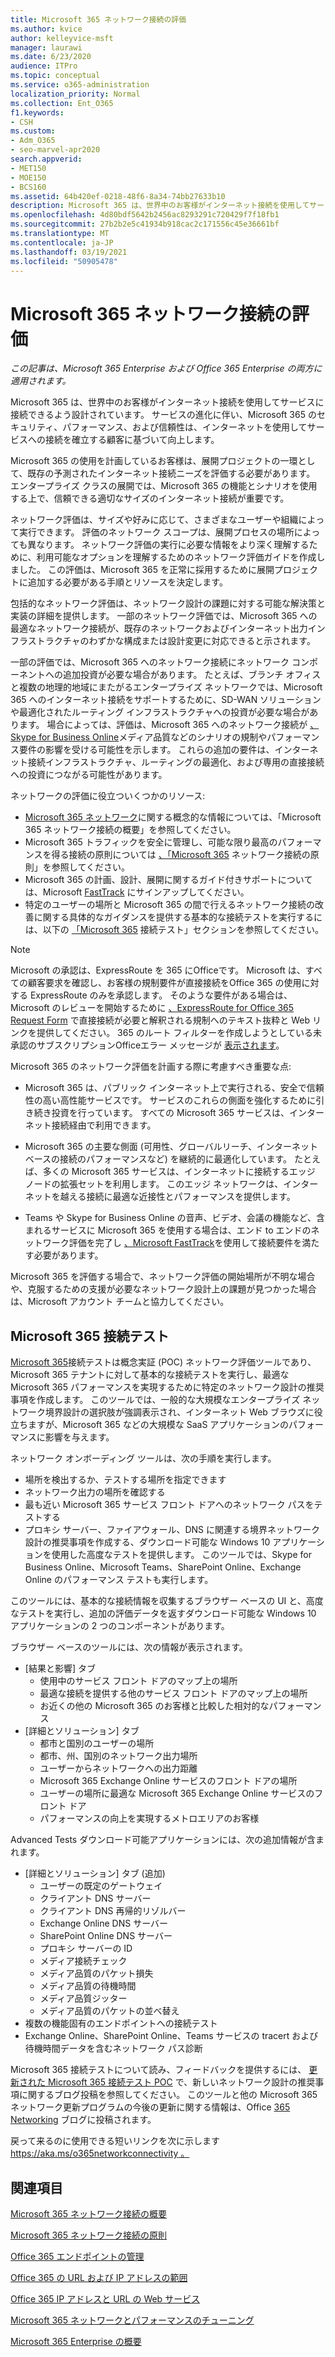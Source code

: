 ```yaml
---
title: Microsoft 365 ネットワーク接続の評価
ms.author: kvice
author: kelleyvice-msft
manager: laurawi
ms.date: 6/23/2020
audience: ITPro
ms.topic: conceptual
ms.service: o365-administration
localization_priority: Normal
ms.collection: Ent_O365
f1.keywords:
- CSH
ms.custom:
- Adm_O365
- seo-marvel-apr2020
search.appverid:
- MET150
- MOE150
- BCS160
ms.assetid: 64b420ef-0218-48f6-8a34-74bb27633b10
description: Microsoft 365 は、世界中のお客様がインターネット接続を使用してサービスに接続できるよう設計されています。 サービスの進化に伴い、Microsoft 365 のセキュリティ、パフォーマンス、および信頼性は、インターネットを使用してサービスへの接続を確立する顧客に基づいて向上します。
ms.openlocfilehash: 4d80bdf5642b2456ac8293291c720429f7f18fb1
ms.sourcegitcommit: 27b2b2e5c41934b918cac2c171556c45e36661bf
ms.translationtype: MT
ms.contentlocale: ja-JP
ms.lasthandoff: 03/19/2021
ms.locfileid: "50905478"
---
```

# <a name="assessing-microsoft-365-network-connectivity"></a>Microsoft 365 ネットワーク接続の評価

*この記事は、Microsoft 365 Enterprise および Office 365 Enterprise の両方に適用されます。*

Microsoft 365 は、世界中のお客様がインターネット接続を使用してサービスに接続できるよう設計されています。 サービスの進化に伴い、Microsoft 365 のセキュリティ、パフォーマンス、および信頼性は、インターネットを使用してサービスへの接続を確立する顧客に基づいて向上します。
  
Microsoft 365 の使用を計画しているお客様は、展開プロジェクトの一環として、既存の予測されたインターネット接続ニーズを評価する必要があります。 エンタープライズ クラスの展開では、Microsoft 365 の機能とシナリオを使用する上で、信頼できる適切なサイズのインターネット接続が重要です。
  
ネットワーク評価は、サイズや好みに応じて、さまざまなユーザーや組織によって実行できます。 評価のネットワーク スコープは、展開プロセスの場所によっても異なります。 ネットワーク評価の実行に必要な情報をより深く理解するために、利用可能なオプションを理解するためのネットワーク評価ガイドを作成しました。 この評価は、Microsoft 365 を正常に採用するために展開プロジェクトに追加する必要がある手順とリソースを決定します。
  
包括的なネットワーク評価は、ネットワーク設計の課題に対する可能な解決策と実装の詳細を提供します。 一部のネットワーク評価では、Microsoft 365 への最適なネットワーク接続が、既存のネットワークおよびインターネット出力インフラストラクチャのわずかな構成または設計変更に対応できると示されます。

一部の評価では、Microsoft 365 へのネットワーク接続にネットワーク コンポーネントへの追加投資が必要な場合があります。 たとえば、ブランチ オフィスと複数の地理的地域にまたがるエンタープライズ ネットワークでは、Microsoft 365 へのインターネット接続をサポートするために、SD-WAN ソリューションや最適化されたルーティング インフラストラクチャへの投資が必要な場合があります。 場合によっては、評価は、Microsoft 365 へのネットワーク接続が [、Skype for Business Online](https://support.office.com/article/Media-Quality-and-Network-Connectivity-Performance-in-Skype-for-Business-Online-5fe3e01b-34cf-44e0-b897-b0b2a83f0917)メディア品質などのシナリオの規制やパフォーマンス要件の影響を受ける可能性を示します。 これらの追加の要件は、インターネット接続インフラストラクチャ、ルーティングの最適化、および専用の直接接続への投資につながる可能性があります。

ネットワークの評価に役立ついくつかのリソース:

- [Microsoft 365 ネットワーク](microsoft-365-networking-overview.md)に関する概念的な情報については、「Microsoft 365 ネットワーク接続の概要」を参照してください。
- Microsoft 365 トラフィックを安全に管理し、可能な限り最高のパフォーマンスを得る接続の原則については [、「Microsoft 365](./microsoft-365-network-connectivity-principles.md) ネットワーク接続の原則」を参照してください。
- Microsoft 365 の計画、設計、展開に関するガイド付きサポートについては、Microsoft [FastTrack](https://www.microsoft.com/fasttrack) にサインアップしてください。 
- 特定のユーザーの場所と Microsoft 365 の間で行えるネットワーク接続の改善に関する具体的なガイダンスを提供する基本的な接続テストを実行するには、以下の [「Microsoft 365](assessing-network-connectivity.md#the-microsoft-365-connectivity-test) 接続テスト」セクションを参照してください。

> [!NOTE]
> Microsoft の承認は、ExpressRoute を 365 にOfficeです。 Microsoft は、すべての顧客要求を確認し、お客様の規制要件が直接接続をOffice 365 の使用に対する ExpressRoute のみを承認します。 そのような要件がある場合は、Microsoft のレビューを開始するために [、ExpressRoute for Office 365 Request Form](https://aka.ms/O365ERReview) で直接接続が必要と解釈される規制へのテキスト抜粋と Web リンクを提供してください。 365 のルート フィルターを作成しようとしている未承認のサブスクリプションOfficeエラー メッセージが [表示されます](https://support.microsoft.com/kb/3181709)。
  
Microsoft 365 のネットワーク評価を計画する際に考慮すべき重要な点:
  
- Microsoft 365 は、パブリック インターネット上で実行される、安全で信頼性の高い高性能サービスです。 サービスのこれらの側面を強化するために引き続き投資を行っています。 すべての Microsoft 365 サービスは、インターネット接続経由で利用できます。

- Microsoft 365 の主要な側面 (可用性、グローバルリーチ、インターネット ベースの接続のパフォーマンスなど) を継続的に最適化しています。 たとえば、多くの Microsoft 365 サービスは、インターネットに接続するエッジ ノードの拡張セットを利用します。 このエッジ ネットワークは、インターネットを越える接続に最適な近接性とパフォーマンスを提供します。

- Teams や Skype for Business Online の音声、ビデオ、会議の機能など、含まれるサービスに Microsoft 365 を使用する場合は、エンド to エンドのネットワーク評価を完了し [、Microsoft FastTrack](https://www.microsoft.com/fasttrack)を使用して接続要件を満たす必要があります。

Microsoft 365 を評価する場合で、ネットワーク評価の開始場所が不明な場合や、克服するための支援が必要なネットワーク設計上の課題が見つかった場合は、Microsoft アカウント チームと協力してください。

## <a name="the-microsoft-365-connectivity-test"></a>Microsoft 365 接続テスト

[Microsoft 365](https://aka.ms/netonboard)接続テストは概念実証 (POC) ネットワーク評価ツールであり、Microsoft 365 テナントに対して基本的な接続テストを実行し、最適な Microsoft 365 パフォーマンスを実現するために特定のネットワーク設計の推奨事項を作成します。 このツールでは、一般的な大規模なエンタープライズ ネットワーク境界設計の選択肢が強調表示され、インターネット Web ブラウズに役立ちますが、Microsoft 365 などの大規模な SaaS アプリケーションのパフォーマンスに影響を与えます。

ネットワーク オンボーディング ツールは、次の手順を実行します。

- 場所を検出するか、テストする場所を指定できます
- ネットワーク出力の場所を確認する
- 最も近い Microsoft 365 サービス フロント ドアへのネットワーク パスをテストする
- プロキシ サーバー、ファイアウォール、DNS に関連する境界ネットワーク設計の推奨事項を作成する、ダウンロード可能な Windows 10 アプリケーションを使用した高度なテストを提供します。 このツールでは、Skype for Business Online、Microsoft Teams、SharePoint Online、Exchange Online のパフォーマンス テストも実行します。

このツールには、基本的な接続情報を収集するブラウザー ベースの UI と、高度なテストを実行し、追加の評価データを返すダウンロード可能な Windows 10 アプリケーションの 2 つのコンポーネントがあります。

ブラウザー ベースのツールには、次の情報が表示されます。

- [結果と影響] タブ
  - 使用中のサービス フロント ドアのマップ上の場所
  - 最適な接続を提供する他のサービス フロント ドアのマップ上の場所
  - お近くの他の Microsoft 365 のお客様と比較した相対的なパフォーマンス
- [詳細とソリューション] タブ
  - 都市と国別のユーザーの場所
  - 都市、州、国別のネットワーク出力場所
  - ユーザーからネットワークへの出力距離
  - Microsoft 365 Exchange Online サービスのフロント ドアの場所
  - ユーザーの場所に最適な Microsoft 365 Exchange Online サービスのフロント ドア
  - パフォーマンスの向上を実現するメトロエリアのお客様

Advanced Tests ダウンロード可能アプリケーションには、次の追加情報が含まれます。

- [詳細とソリューション] タブ (追加)
  - ユーザーの既定のゲートウェイ
  - クライアント DNS サーバー
  - クライアント DNS 再帰的リゾルバー
  - Exchange Online DNS サーバー
  - SharePoint Online DNS サーバー
  - プロキシ サーバーの ID
  - メディア接続チェック
  - メディア品質のパケット損失
  - メディア品質の待機時間
  - メディア品質ジッター
  - メディア品質のパケットの並べ替え
- 複数の機能固有のエンドポイントへの接続テスト
- Exchange Online、SharePoint Online、Teams サービスの tracert および待機時間データを含むネットワーク パス診断

Microsoft 365 接続テストについて読み、フィードバックを提供するには、 [更新された Microsoft 365 接続テスト POC](https://techcommunity.microsoft.com/t5/Office-365-Networking/Updated-Office-365-Network-Onboarding-Tool-POC-with-new-network/m-p/711130#M130) で、新しいネットワーク設計の推奨事項に関するブログ投稿を参照してください。 このツールと他の Microsoft 365 ネットワーク更新プログラムの今後の更新に関する情報は、Office [365 Networking](https://techcommunity.microsoft.com/t5/Office-365-Networking/bd-p/Office365Networking) ブログに投稿されます。
  
戻って来るのに使用できる短いリンクを次に示します[ https://aka.ms/o365networkconnectivity 。](./microsoft-365-network-connectivity-principles.md)
  
## <a name="related-topics"></a>関連項目

[Microsoft 365 ネットワーク接続の概要](microsoft-365-networking-overview.md)

[Microsoft 365 ネットワーク接続の原則](./microsoft-365-network-connectivity-principles.md)

[Office 365 エンドポイントの管理](managing-office-365-endpoints.md)

[Office 365 の URL および IP アドレスの範囲](urls-and-ip-address-ranges.md)

[Office 365 IP アドレスと URL の Web サービス ](microsoft-365-ip-web-service.md)

[Microsoft 365 ネットワークとパフォーマンスのチューニング](network-planning-and-performance.md)

[Microsoft 365 Enterprise の概要](microsoft-365-overview.md)